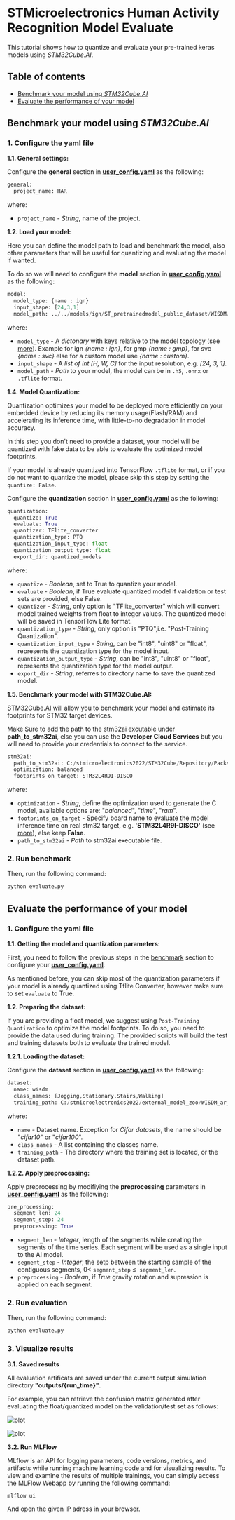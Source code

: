 # STMicroelectronics Human Activity Recognition Model Evaluate

This tutorial shows how to quantize and evaluate your pre-trained keras models using *STM32Cube.AI*.

## Table of contents

* <a href='#benchmark'>Benchmark your model using *STM32Cube.AI* </a><br>
* <a href='#Evaluate'>Evaluate the performance of your model</a><br>


## Benchmark your model using *STM32Cube.AI*
<a id='benchmark'></a>

### **1. Configure the yaml file**
**1.1. General settings:**

Configure the **general** section in **[user_config.yaml](user_config.yaml)** as the following:

```python
general:
  project_name: HAR
```
where:

- `project_name` - *String*, name of the project.

**1.2. Load your model:**

Here you can define the model path to load and benchmark the model, also other parameters that will be useful for quantizing and evaluating the model if wanted.

To do so we will need to configure the **model** section in **[user_config.yaml](user_config.yaml)** as the following:

```python
model:
  model_type: {name : ign}
  input_shape: [24,3,1]
  model_path: ../../models/ign/ST_pretrainedmodel_public_dataset/WISDM/ign_wl_24/ign_wl_24.h5
```

where:

- `model_type` - A *dictonary* with keys relative to the model topology (see [more](../training/doc/models.json)). Example for ign *{name : ign}*, for gmp *{name : gmp}*, for svc *{name : svc}* else for a custom model use *{name : custom}*.
- `input_shape` -  A *list of int* *[H, W, C]* for the input resolution, e.g. *[24, 3, 1]*.
- `model_path` - *Path* to your model, the model can be in `.h5`, `.onnx` or `.tflite` format.

**1.4. Model Quantization:**

Quantization optimizes your model to be deployed more efficiently on your embedded device by reducing its memory usage(Flash/RAM) and accelerating its inference time, with little-to-no degradation in model accuracy.

In this step you don't need to provide a dataset, your model will be quantized with fake data to be able to evaluate the optimized model footprints.

If your model is already quantized into TensorFlow `.tflite` format, or if you do not want to quantize the model, please skip this step by setting the `quantize: False`.

Configure the **quantization** section in **[user_config.yaml](user_config.yaml)** as the following:  

```python
quantization:
  quantize: True
  evaluate: True
  quantizer: TFlite_converter
  quantization_type: PTQ
  quantization_input_type: float
  quantization_output_type: float
  export_dir: quantized_models
```

where:

- `quantize` - *Boolean*, set to True to quantize your model.
- `evaluate` - *Boolean*, if True evaluate quantized model if validation or test sets are provided, else False.
- `quantizer` - *String*, only option is "TFlite_converter" which will convert model trained weights from float to integer values. The quantized model will be saved in TensorFlow Lite format.
- `quantization_type` - *String*, only option is "PTQ",i.e. "Post-Training Quantization". 
- `quantization_input_type` - *String*, can be "int8", "uint8" or "float", represents the quantization type for the model input.
- `quantization_output_type` - *String*, can be "int8", "uint8" or "float", represents the quantization type for the model output.
- `export_dir` - *String*, referres to directory name to save the quantized model.



**1.5. Benchmark your model with STM32Cube.AI:**

STM32Cube.AI will allow you to benchmark your model and estimate its footprints for STM32 target devices.

Make Sure to add the path to the stm32ai excutable under **path_to_stm32ai**, else you can use the **Developer Cloud Services** but you will need to provide your credentials to connect to the service.

```python
stm32ai:
  path_to_stm32ai: C:/stmicroelectronics2022/STM32Cube/Repository/Packs/STMicroelectronics/X-CUBE-AI/7.3.0/Utilities/windows/stm32ai.exe
  optimization: balanced
  footprints_on_target: STM32L4R9I-DISCO
```

where:
- `optimization` - *String*, define the optimization used to generate the C model, available options are: "*balanced*", "*time*", "*ram*".
- `footprints_on_target` - Specify board name to evaluate the model inference time on real stm32 target, e.g. **'STM32L4R9I-DISCO'** (see [more](../training/doc/boards.json)), else keep **False**.
- `path_to_stm32ai` - *Path* to stm32ai executable file.

### **2. Run benchmark**

Then, run the following command:


```bash
python evaluate.py
```

## Evaluate the performance of your model
<a id='Evaluate'></a>

### **1. Configure the yaml file**

**1.1. Getting the model and quantization parameters:**


First, you need to follow the previous steps in the [benchmark](#benchmark) section to configure your **[user_config.yaml](user_config.yaml)**.

As mentioned before, you can skip most of the quantization parameters if your model is already quantized using Tflite Converter, however make sure to set `evaluate` to True.

**1.2. Preparing the dataset:**

If you are providing a float model, we suggest using `Post-Training Quantization` to optimize the model footprints. To do so, you need to provide the data used during training. The provided scripts will build the test and training datasets both to evaluate the trained model.

**1.2.1. Loading the dataset:**

Configure the **dataset** section in **[user_config.yaml](user_config.yaml)** as the following:

```python
dataset:
  name: wisdm
  class_names: [Jogging,Stationary,Stairs,Walking]
  training_path: C:/stmicroelectronics2022/external_model_zoo/WISDM_ar_v1.1/WISDM_ar_v1.1_raw.txt
```

where:

- `name` - Dataset name. Exception for *Cifar  datasets*, the name should be "*cifar10*" or "*cifar100*".
- `class_names` - A list containing the classes name.
- `training_path` - The directory where the training set is located, or the dataset path.

**1.2.2. Apply preprocessing:**

Apply preprocessing by modifiying the **preprocessing** parameters in **[user_config.yaml](user_config.yaml)** as the following:

```python
pre_processing:
  segment_len: 24
  segment_step: 24
  preprocessing: True
```

- `segment_len` - *Integer*, length of the segments while creating the segments of the time series. Each segment will be used as a single input to the AI model.
- `segment_step` - *Integer*, the setp between the starting sample of the contiguous segments, $0 <$ `segment_step` $\leq$` segment_len`.
- `preprocessing` - *Boolean*, if *True* gravity rotation and supression is applied on each segment.

### **2. Run evaluation**

Then, run the following command:

```bash
python evaluate.py
```

### **3. Visualize results**

**3.1. Saved results**

All evaluation artificats are saved under the current output simulation directory **"outputs/{run_time}"**.

For example, you can retrieve the confusion matrix generated after evaluating the float/quantized model on the validation/test set as follows:

![plot](./doc/img/float_model_confusion_matrix.JPG)

![plot](./doc/img/quantized_model_confusion_matrix.JPG)

**3.2. Run MLFlow**

MLflow is an API for logging parameters, code versions, metrics, and artifacts while running machine learning code and for visualizing results.
To view and examine the results of multiple trainings, you can simply access the MLFlow Webapp by running the following command:

```bash
mlflow ui
```
And open the given IP adress in your browser.